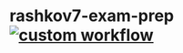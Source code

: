 # rashkov7-exam-prep  [![custom workflow](https://github.com/rashkov7/rashkov7-exam-prep/actions/workflows/node.js.yml/badge.svg)](https://github.com/rashkov7/rashkov7-exam-prep/actions/workflows/node.js.yml)
